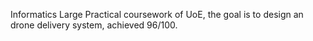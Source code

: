 Informatics Large Practical coursework of UoE, the goal is to design an drone delivery system, achieved 96/100.
